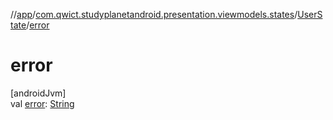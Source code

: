 //[app](../../../index.md)/[com.qwict.studyplanetandroid.presentation.viewmodels.states](../index.md)/[UserState](index.md)/[error](error.md)

# error

[androidJvm]\
val [error](error.md): [String](https://kotlinlang.org/api/latest/jvm/stdlib/kotlin/-string/index.html)
